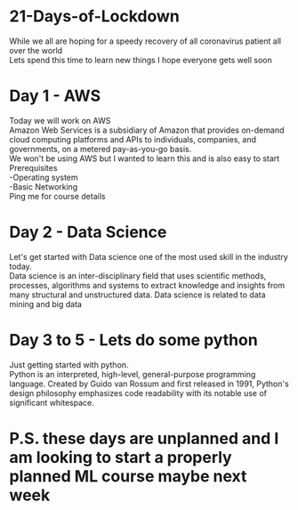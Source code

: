 # 21-Days-of-Lockdown
While we all are hoping for a speedy recovery of all coronavirus patient all over the world   
Lets spend this time to learn new things 
I hope everyone gets well soon
# Day 1 - AWS
Today we will work on AWS  
Amazon Web Services is a subsidiary of Amazon that provides on-demand cloud computing platforms and APIs to individuals, companies, and governments, on a metered pay-as-you-go basis.  
We won't be using AWS but I wanted to learn this and is also easy to start  
Prerequisites  
-Operating system  
-Basic Networking  
    Ping me for course details  
# Day 2 - Data Science<br>
Let's get started with Data science one of the most used skill in the industry today. <br>
Data science is an inter-disciplinary field that uses scientific methods, processes, algorithms and systems to extract knowledge and insights from many structural and unstructured data. Data science is related to data mining and big data

# Day 3 to 5 - Lets do some python 
Just getting started with python.<br>Python is an interpreted, high-level, general-purpose programming language. Created by Guido van Rossum and first released in 1991, Python's design philosophy emphasizes code readability with its notable use of significant whitespace.<br>
# P.S. these days are unplanned and I am looking to start a properly planned ML course maybe next week
